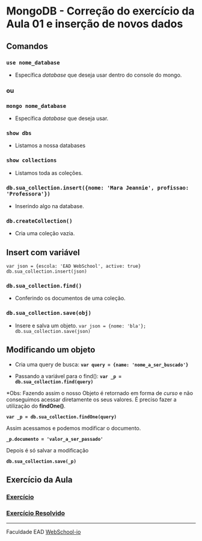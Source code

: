# MongoDB - Correção do exercício da Aula 01 e inserção de novos dados 


## Comandos

### `use nome_database`

- Específica *database* que deseja usar dentro do console do mongo.

### ou

### `mongo nome_database`

- Específica *database* que deseja usar.

### `show dbs`

- Listamos a nossa databases

### `show collections`

- Listamos toda as coleções.

### `db.sua_collection.insert({nome: 'Mara Jeannie', profissao: 'Professora'})`

- Inserindo algo na database.

### `db.createCollection()`

- Cria uma coleção vazia.

## Insert com variável

```
var json = {escola: 'EAD WebSchool', active: true}
db.sua_collection.insert(json)
```

### `db.sua_collection.find()`

- Conferindo os documentos de uma coleção.

### `db.sua_collection.save(obj)`

- Insere e salva um objeto.
`var json = {nome: 'bla'}; db.sua_collection.save(json)`

## Modificando um objeto

- Cria uma query de busca: **`var query = {name: 'nome_a_ser_buscado'}`**

- Passando a variável para o find(): **`var _p = db.sua_collection.find(query)`**

*Obs: Fazendo assim o nosso Objeto é retornado em forma de *curso* e não conseguimos acessar diretamente os seus valores. É preciso fazer a utilização do **findOne()**.

**`var _p = db.sua_collection.findOne(query)`**

Assim acessamos e podemos modificar o documento.

**`_p.documento = 'valor_a_ser_passado'`**

Depois é só salvar a modificação

**`db.sua_collection.save(_p)`**

## Exercício da Aula
### [Exercício](https://github.com/Webschool-io/be-mean-instagram/blob/master/apostila/classes/mongodb/class-02-resolved.md)
### [Exercício Resolvido](https://github.com/TiagoWinehouse/be-mean-instagram-mongodb/blob/master/exercises/class-02-resolved-tiagowinehouse.md)

---


Faculdade EAD [WebSchool-io](https://github.com/Webschool-io)
